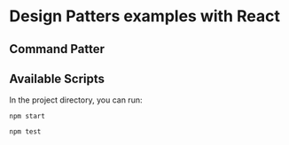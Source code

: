# Design Patters examples with React

## Command Patter


## Available Scripts

In the project directory, you can run:

`npm start`

`npm test`

